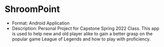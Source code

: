 # ShroomPoint
- Format: Android Application 
- Description: Personal Project for Capstone Spring 2022 Class. This app is used to help new and old player alike to gain a better grasp on the popular game League of Legends and how to play with proficiency.

